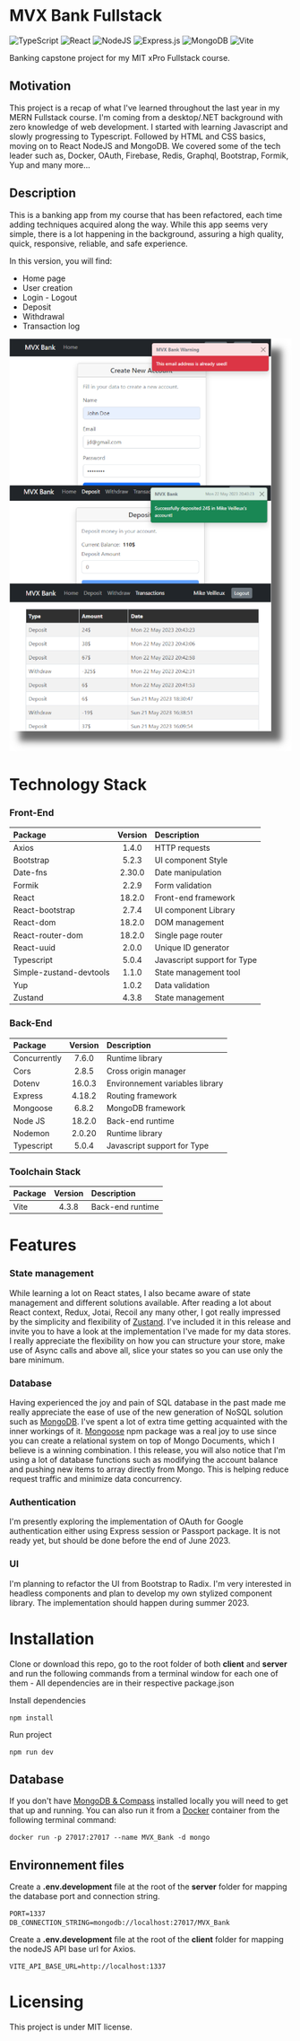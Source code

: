 # MVX Bank Fullstack

![TypeScript](https://img.shields.io/badge/typescript-%23007ACC.svg?style=for-the-badge&logo=typescript&logoColor=white) ![React](https://img.shields.io/badge/react-%2320232a.svg?style=for-the-badge&logo=react&logoColor=%2361DAFB) ![NodeJS](https://img.shields.io/badge/node.js-6DA55F?style=for-the-badge&logo=node.js&logoColor=white) ![Express.js](https://img.shields.io/badge/express.js-%23404d59.svg?style=for-the-badge&logo=express&logoColor=%2361DAFB) ![MongoDB](https://img.shields.io/badge/MongoDB-%234ea94b.svg?style=for-the-badge&logo=mongodb&logoColor=white) ![Vite](https://img.shields.io/badge/vite-%23646CFF.svg?style=for-the-badge&logo=vite&logoColor=white)

Banking capstone project for my MIT xPro Fullstack course.

## Motivation

This project is a recap of what I've learned throughout the last year in my MERN Fullstack course. I'm coming from a desktop/.NET background with zero knowledge of web development. I started with learning Javascript and slowly progressing to Typescript. Followed by HTML and CSS basics, moving on to React NodeJS and MongoDB. We covered some of the tech leader such as, Docker, OAuth, Firebase, Redis, Graphql, Bootstrap, Formik, Yup and many more...

## Description

This is a banking app from my course that has been refactored, each time adding techniques acquired along the way. While this app seems very simple, there is a lot happening in the background, assuring a high quality, quick, responsive, reliable, and safe experience.

In this version, you will find:

- Home page
- User creation
- Login - Logout
- Deposit
- Withdrawal
- Transaction log

<img src="https://github.com/Mike-Veilleux/MVX_Bank_Fullstack/blob/main/screenshots/mvx_bank_allshots.png">

# Technology Stack

### Front-End

| Package                 | Version | Description                 |
| :---------------------- | :-----: | :-------------------------- |
| Axios                   |  1.4.0  | HTTP requests               |
| Bootstrap               |  5.2.3  | UI component Style          |
| Date-fns                | 2.30.0  | Date manipulation           |
| Formik                  |  2.2.9  | Form validation             |
| React                   | 18.2.0  | Front-end framework         |
| React-bootstrap         |  2.7.4  | UI component Library        |
| React-dom               | 18.2.0  | DOM management              |
| React-router-dom        | 18.2.0  | Single page router          |
| React-uuid              |  2.0.0  | Unique ID generator         |
| Typescript              |  5.0.4  | Javascript support for Type |
| Simple-zustand-devtools |  1.1.0  | State management tool       |
| Yup                     |  1.0.2  | Data validation             |
| Zustand                 |  4.3.8  | State management            |

### Back-End

| Package      | Version | Description                     |
| :----------- | :-----: | :------------------------------ |
| Concurrently |  7.6.0  | Runtime library                 |
| Cors         |  2.8.5  | Cross origin manager            |
| Dotenv       | 16.0.3  | Environnement variables library |
| Express      | 4.18.2  | Routing framework               |
| Mongoose     |  6.8.2  | MongoDB framework               |
| Node JS      | 18.2.0  | Back-end runtime                |
| Nodemon      | 2.0.20  | Runtime library                 |
| Typescript   |  5.0.4  | Javascript support for Type     |

### Toolchain Stack

| Package | Version | Description      |
| :------ | :-----: | :--------------- |
| Vite    |  4.3.8  | Back-end runtime |

# Features

### State management

While learning a lot on React states, I also became aware of state management and different solutions available. After reading a lot about React context, Redux, Jotai, Recoil any many other, I got really impressed by the simplicity and flexibility of [Zustand](https://github.com/pmndrs/zustand). I've included it in this release and invite you to have a look at the implementation I've made for my data stores. I really appreciate the flexibility on how you can structure your store, make use of Async calls and above all, slice your states so you can use only the bare minimum.

### Database

Having experienced the joy and pain of SQL database in the past made me really appreciate the ease of use of the new generation of NoSQL solution such as [MongoDB](https://www.mongodb.com/). I've spent a lot of extra time getting acquainted with the inner workings of it. [Mongoose](https://mongoosejs.com/) npm package was a real joy to use since you can create a relational system on top of Mongo Documents, which I believe is a winning combination. I this release, you will also notice that I'm using a lot of database functions such as modifying the account balance and pushing new items to array directly from Mongo. This is helping reduce request traffic and minimize data concurrency.

### Authentication

I'm presently exploring the implementation of OAuth for Google authentication either using Express session or Passport package. It is not ready yet, but should be done before the end of June 2023.

### UI

I'm planning to refactor the UI from Bootstrap to Radix. I'm very interested in headless components and plan to develop my own stylized component library. The implementation should happen during summer 2023.

# Installation

Clone or download this repo, go to the root folder of both **client** and **server** and run the following commands from a terminal window for each one of them - All dependencies are in their respective package.json

Install dependencies

```
npm install
```

Run project

```
npm run dev
```

## Database

If you don't have [MongoDB & Compass](https://www.mongodb.com/docs/compass/master/install/) installed locally you will need to get that up and running. You can also run it from a [Docker](https://www.docker.com/products/docker-desktop/) container from the following terminal command:

```
docker run -p 27017:27017 --name MVX_Bank -d mongo
```

## Environnement files

Create a **.env.development** file at the root of the **server** folder for mapping the database port and connection string.

```
PORT=1337
DB_CONNECTION_STRING=mongodb://localhost:27017/MVX_Bank
```

Create a **.env.development** file at the root of the **client** folder for mapping the nodeJS API base url for Axios.

```
VITE_API_BASE_URL=http://localhost:1337
```

# Licensing

This project is under MIT license.
